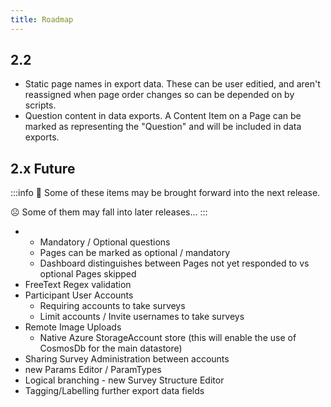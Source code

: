 ```yaml
---
title: Roadmap
---
```


## 2.2
- Static page names in export data. These can be user editied, and aren't reassigned when page order changes so can be depended on by scripts.
- Question content in data exports. A Content Item on a Page can be marked as representing the "Question" and will be included in data exports.

## 2.x Future

:::info
🙂 Some of these items may be brought forward into the next release.

☹ Some of them may fall into later releases...
:::

- - Mandatory / Optional questions
  - Pages can be marked as optional / mandatory
  - Dashboard distinguishes between Pages not yet responded to vs optional Pages skipped
-  FreeText Regex validation
- Participant User Accounts
  - Requiring accounts to take surveys
  - Limit accounts / Invite usernames to take surveys
- Remote Image Uploads
  - Native Azure StorageAccount store (this will enable the use of CosmosDb for the main datastore)
- Sharing Survey Administration between accounts
- new Params Editor / ParamTypes
- Logical branching - new Survey Structure Editor
- Tagging/Labelling further export data fields
